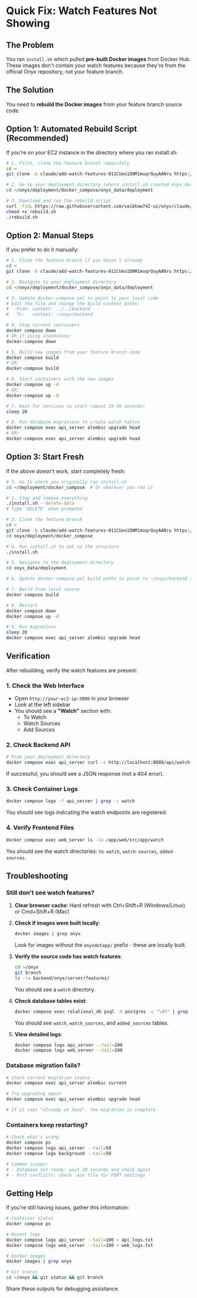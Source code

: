 # Quick Fix: Watch Features Not Showing

## The Problem

You ran `install.sh` which pulled **pre-built Docker images** from Docker Hub. These images don't contain your watch features because they're from the official Onyx repository, not your feature branch.

## The Solution

You need to **rebuild the Docker images** from your feature branch source code.

## Option 1: Automated Rebuild Script (Recommended)

If you're on your EC2 instance in the directory where you ran install.sh:

```bash
# 1. First, clone the feature branch repository
cd ~
git clone -b claude/add-watch-features-011CUeo1DNM1muqrQuyAANru https://github.com/vaibhaw742-ui/onyx.git

# 2. Go to your deployment directory (where install.sh created onyx_data)
cd ~/onyx/deployment/docker_compose/onyx_data/deployment

# 3. Download and run the rebuild script
curl -fsSL https://raw.githubusercontent.com/vaibhaw742-ui/onyx/claude/add-watch-features-011CUeo1DNM1muqrQuyAANru/deployment/docker_compose/rebuild_with_watch_features.sh -o rebuild.sh
chmod +x rebuild.sh
./rebuild.sh
```

## Option 2: Manual Steps

If you prefer to do it manually:

```bash
# 1. Clone the feature branch if you haven't already
cd ~
git clone -b claude/add-watch-features-011CUeo1DNM1muqrQuyAANru https://github.com/vaibhaw742-ui/onyx.git

# 2. Navigate to your deployment directory
cd ~/onyx/deployment/docker_compose/onyx_data/deployment

# 3. Update docker-compose.yml to point to your local code
# Edit the file and change the build context paths:
#   From: context: ../../backend
#   To:   context: ~/onyx/backend

# 4. Stop current containers
docker compose down
# OR if using standalone:
docker-compose down

# 5. Build new images from your feature branch code
docker compose build
# OR:
docker-compose build

# 6. Start containers with the new images
docker compose up -d
# OR:
docker-compose up -d

# 7. Wait for services to start (about 15-20 seconds)
sleep 20

# 8. Run database migrations to create watch tables
docker compose exec api_server alembic upgrade head
# OR:
docker-compose exec api_server alembic upgrade head
```

## Option 3: Start Fresh

If the above doesn't work, start completely fresh:

```bash
# 1. Go to where you originally ran install.sh
cd ~/deployment/docker_compose  # Or wherever you ran it

# 2. Stop and remove everything
./install.sh --delete-data
# Type 'DELETE' when prompted

# 3. Clone the feature branch
cd ~
git clone -b claude/add-watch-features-011CUeo1DNM1muqrQuyAANru https://github.com/vaibhaw742-ui/onyx.git
cd onyx/deployment/docker_compose

# 4. Run install.sh to set up the structure
./install.sh

# 5. Navigate to the deployment directory
cd onyx_data/deployment

# 6. Update docker-compose.yml build paths to point to ~/onyx/backend and ~/onyx/web

# 7. Build from local source
docker compose build

# 8. Restart
docker compose down
docker compose up -d

# 9. Run migrations
sleep 20
docker compose exec api_server alembic upgrade head
```

## Verification

After rebuilding, verify the watch features are present:

### 1. Check the Web Interface
- Open `http://your-ec2-ip:3000` in your browser
- Look at the left sidebar
- You should see a **"Watch"** section with:
  - To Watch
  - Watch Sources
  - Add Sources

### 2. Check Backend API
```bash
# From your deployment directory
docker compose exec api_server curl -s http://localhost:8080/api/watch
```

If successful, you should see a JSON response (not a 404 error).

### 3. Check Container Logs
```bash
docker compose logs -f api_server | grep -i watch
```

You should see logs indicating the watch endpoints are registered.

### 4. Verify Frontend Files
```bash
docker compose exec web_server ls -la /app/web/src/app/watch
```

You should see the watch directories: `to-watch`, `watch-sources`, `added-sources`.

## Troubleshooting

### Still don't see watch features?

1. **Clear browser cache**: Hard refresh with Ctrl+Shift+R (Windows/Linux) or Cmd+Shift+R (Mac)

2. **Check if images were built locally**:
   ```bash
   docker images | grep onyx
   ```
   Look for images without the `onyxdotapp/` prefix - these are locally built.

3. **Verify the source code has watch features**:
   ```bash
   cd ~/onyx
   git branch
   ls -la backend/onyx/server/features/
   ```
   You should see a `watch` directory.

4. **Check database tables exist**:
   ```bash
   docker compose exec relational_db psql -U postgres -c "\dt" | grep watch
   ```
   You should see `watch`, `watch_sources`, and `added_sources` tables.

5. **View detailed logs**:
   ```bash
   docker compose logs api_server --tail=100
   docker compose logs web_server --tail=100
   ```

### Database migration fails?

```bash
# Check current migration status
docker compose exec api_server alembic current

# Try upgrading again
docker compose exec api_server alembic upgrade head

# If it says "already at head", the migration is complete
```

### Containers keep restarting?

```bash
# Check what's wrong
docker compose ps
docker compose logs api_server --tail=50
docker compose logs background --tail=50

# Common issues:
# - Database not ready: wait 30 seconds and check again
# - Port conflicts: check .env file for PORT settings
```

## Getting Help

If you're still having issues, gather this information:

```bash
# Container status
docker compose ps

# Recent logs
docker compose logs api_server --tail=100 > api_logs.txt
docker compose logs web_server --tail=100 > web_logs.txt

# Docker images
docker images | grep onyx

# Git status
cd ~/onyx && git status && git branch
```

Share these outputs for debugging assistance.
